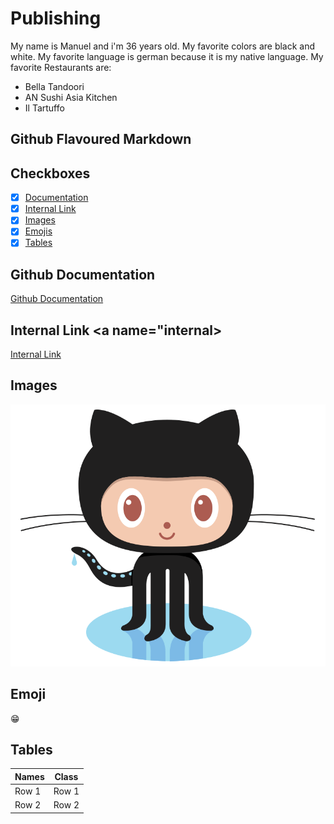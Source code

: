 # Publishing <a name="publishing"></a>
My name is Manuel and i'm 36 years old.
My favorite colors are black and white.
My favorite language is german because it is my native language.
My favorite Restaurants are:
- Bella Tandoori
- AN Sushi Asia Kitchen
- Il Tartuffo
## Github Flavoured Markdown <a name="github"></a>
## Checkboxes <a name="checkboxes"></a>
- [x] [Documentation](#documentation)
- [x] [Internal Link](#internal)
- [x] [Images](#images)
- [x] [Emojis](#emoji)
- [x] [Tables](#tables)

## Github Documentation <a name="documentation"></a>
[Github Documentation](https://help.github.com/en)

## Internal Link <a name="internal></a>
[Internal Link](https://github.com/mysizar/authoring/tree/main/images)

## Images <a name="images"></a>
![Logo](https://github.com/doerrenbaecher/authoring/blob/main/images/logo.png)

## Emoji <a name="emoji"></a>
😁

## Tables <a name="tables"></a>
| Names | Class |
| ----- | ----- |
| Row 1 | Row 1 |
| Row 2 | Row 2 |
